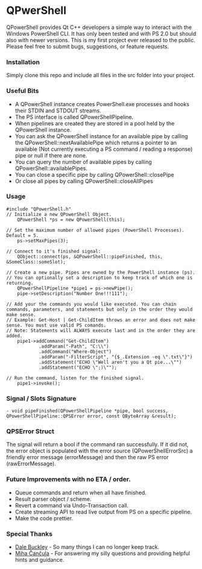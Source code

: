 ﻿# QPwerShell
QPowerShell provides Qt C++ developers a simple way to interact with the Windows PowerShell CLI. It has only been tested and with PS 2.0 but should also with newer versions.
This is my first project ever released to the public. Please feel free to submit bugs, suggestions, or feature requests.

### Installation
Simply clone this repo and include all files in the src folder into your project.

### Useful Bits
- A QPowerShell instance creates PowerShell.exe processes and hooks their STDIN and STDOUT streams.
- The PS interface is called QPowerShellPipeline.
- When pipelines are created they are stored in a pool held by the QPowerShell instance.
- You can ask the QPowerShell instance for an available pipe by calling the QPowerShell::nextAvailablePipe which returns a pointer to an available (Not currently executing a PS command / reading a response) pipe or null if there are none.
- You can query the number of available pipes by calling QPowerShell::availablePipes.
- You can close a specific pipe by calling QPowerShell::closePipe
- Or close all pipes by calling QPowerShell::closeAllPipes

### Usage
```
#include "QPowerShell.h"
// Initialize a new QPowerShell Object.
    QPowerShell *ps = new QPowerShell(this);
    
// Set the maximum number of allowed pipes (PowerShell Processes). Default = 5.
    ps->setMaxPipes(3);
    
// Connect to it's finished signal:
    QObject::connect(ps, &QPowerShell::pipeFinished, this, &SomeClass::someSlot);
    
// Create a new pipe. Pipes are owned by the PowerShell instance (ps).
// You can optionally set a description to keep track of which one is returning.
    QPowerShellPipeline *pipe1 = ps->newPipe();
    pipe->setDescription("Number One!!!111");
    
// Add your the commands you would like executed. You can chain commands, parameters, and statements but only in the order they would make sense.
// Example: Get-Host | Get-ChildItem throws an error and does not make sense. You must use valid PS comands.
// Note: Statements will ALWAYS execute last and in the order they are added.
    pipe1->addCommand("Get-ChildItem")
            .addParam("-Path", "C:\\")
            .addCommand("Where-Object")
            .addParam("-FilterScript", "{$_.Extension -eq \".txt\"}")
            .addStatement("ECHO \"Well aren't you a Qt pie...\"")
            .addStatement("ECHO \";)\"");
            
// Run the command, listen for the finished signal.
    pipe1->invoke();
```
### Signal / Slots Signature
```
- void pipeFinished(QPowerShellPipeline *pipe, bool success, QPowerShellPipeline::QPSError error, const QByteArray &result);
```

### QPSError Struct
The signal will return a bool if the command ran successfully. If it did not, the error object is populated with the error source (QPowerShellErrorSrc) a friendly error message (errorMessage) and then the raw PS error (rawErrorMessage).

### Future Improvements with no ETA / order.
 - Queue commands and return when all have finished.
 - Result parser object / scheme.
 - Revert a command via Undo-Transaction call. 
 - Create streaming API to read live output from PS on a specific pipeline.
 - Make the code prettier.

### Special Thanks
* [Dale Buckley] - So many things I can no longer keep track.
* [Miha Čančula] - For answering my silly questions and providing helpful hints and guidance.

[Dale Buckley]:https://github.com/dlbuckley
[Miha Čančula]:https://github.com/Noughmad





